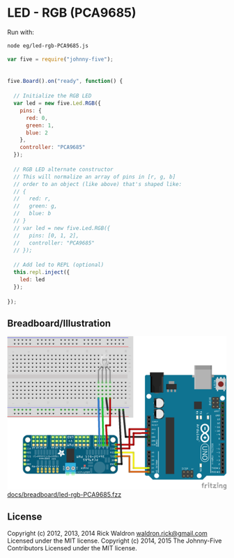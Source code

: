 <!--remove-start-->
# LED - RGB (PCA9685)

Run with:
```bash
node eg/led-rgb-PCA9685.js
```
<!--remove-end-->

```javascript
var five = require("johnny-five");


five.Board().on("ready", function() {

  // Initialize the RGB LED
  var led = new five.Led.RGB({
    pins: {
      red: 0,
      green: 1,
      blue: 2
    },
    controller: "PCA9685"
  });

  // RGB LED alternate constructor
  // This will normalize an array of pins in [r, g, b]
  // order to an object (like above) that's shaped like:
  // {
  //   red: r,
  //   green: g,
  //   blue: b
  // }
  // var led = new five.Led.RGB({
  //   pins: [0, 1, 2],
  //   controller: "PCA9685"
  // });

  // Add led to REPL (optional)
  this.repl.inject({
    led: led
  });

});

```


## Breadboard/Illustration


![docs/breadboard/led-rgb-PCA9685.png](breadboard/led-rgb-PCA9685.png)
[docs/breadboard/led-rgb-PCA9685.fzz](breadboard/led-rgb-PCA9685.fzz)




<!--remove-start-->
## License
Copyright (c) 2012, 2013, 2014 Rick Waldron <waldron.rick@gmail.com>
Licensed under the MIT license.
Copyright (c) 2014, 2015 The Johnny-Five Contributors
Licensed under the MIT license.
<!--remove-end-->
